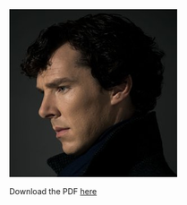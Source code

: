 <object data="KristineZheng.pdf" type="application/pdf" height="842 px" >
  <img src="sherlock.jpg" alt="PDF not found">
  <p>Download the PDF <a href="KristineZheng.pdf">here</a></p>
</object>